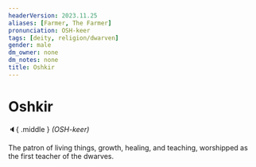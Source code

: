 ```yaml
---
headerVersion: 2023.11.25
aliases: [Farmer, The Farmer]
pronunciation: OSH-keer
tags: [deity, religion/dwarven]
gender: male
dm_owner: none
dm_notes: none
title: Oshkir
---
```

# Oshkir
:speaker:{ .middle } *(OSH-keer)*  

The patron of living things, growth, healing, and teaching, worshipped as the first teacher of the dwarves.